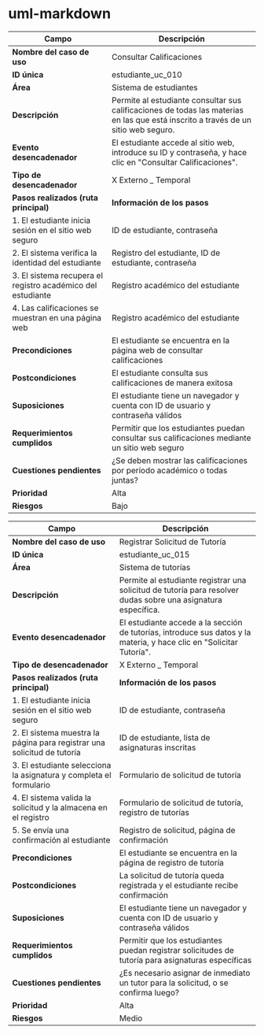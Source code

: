 # uml-markdown
| Campo                      | Descripción                                                                                                                                                                     |
|----------------------------|---------------------------------------------------------------------------------------------------------------------------------------------------------------------------------|
| **Nombre del caso de uso** | Consultar Calificaciones                                                                                                                                                        |
| **ID única**               | estudiante_uc_010                                                                                                                                                              |
| **Área**                   | Sistema de estudiantes                                                                                                                                                          |
| **Descripción**            | Permite al estudiante consultar sus calificaciones de todas las materias en las que está inscrito a través de un sitio web seguro.                                             |
| **Evento desencadenador**  | El estudiante accede al sitio web, introduce su ID y contraseña, y hace clic en "Consultar Calificaciones".                                                                    |
| **Tipo de desencadenador** | X Externo   _ Temporal                                                                                                                                                         |
| **Pasos realizados (ruta principal)**                               | **Información de los pasos**                                                                                                                                           |
| 1. El estudiante inicia sesión en el sitio web seguro               | ID de estudiante, contraseña                                                                                                                                            |
| 2. El sistema verifica la identidad del estudiante                  | Registro del estudiante, ID de estudiante, contraseña                                                                                                                  |
| 3. El sistema recupera el registro académico del estudiante         | Registro académico del estudiante                                                                                                                                      |
| 4. Las calificaciones se muestran en una página web                 | Registro académico del estudiante                                                                                                                                      |
| **Precondiciones**         | El estudiante se encuentra en la página web de consultar calificaciones                                                                                                        |
| **Postcondiciones**        | El estudiante consulta sus calificaciones de manera exitosa                                                                                                                    |
| **Suposiciones**           | El estudiante tiene un navegador y cuenta con ID de usuario y contraseña válidos                                                                                               |
| **Requerimientos cumplidos** | Permitir que los estudiantes puedan consultar sus calificaciones mediante un sitio web seguro                                                                            |
| **Cuestiones pendientes**  | ¿Se deben mostrar las calificaciones por período académico o todas juntas?                                                                                                     |
| **Prioridad**              | Alta                                                                                                                                                                           |
| **Riesgos**                | Bajo                                                                                                                                                                           |




| Campo                      | Descripción                                                                                                                                                                         |
|----------------------------|-------------------------------------------------------------------------------------------------------------------------------------------------------------------------------------|
| **Nombre del caso de uso** | Registrar Solicitud de Tutoría                                                                                                                                                     |
| **ID única**               | estudiante_uc_015                                                                                                                                                                 |
| **Área**                   | Sistema de tutorías                                                                                                                                                                |
| **Descripción**            | Permite al estudiante registrar una solicitud de tutoría para resolver dudas sobre una asignatura específica.                                                                     |
| **Evento desencadenador**  | El estudiante accede a la sección de tutorías, introduce sus datos y la materia, y hace clic en "Solicitar Tutoría".                                                              |
| **Tipo de desencadenador** | X Externo   _ Temporal                                                                                                                                                            |
| **Pasos realizados (ruta principal)**                                 | **Información de los pasos**                                                                                                                                            |
| 1. El estudiante inicia sesión en el sitio web seguro                 | ID de estudiante, contraseña                                                                                                                                           |
| 2. El sistema muestra la página para registrar una solicitud de tutoría | ID de estudiante, lista de asignaturas inscritas                                                                                                                       |
| 3. El estudiante selecciona la asignatura y completa el formulario    | Formulario de solicitud de tutoría                                                                                                                                     |
| 4. El sistema valida la solicitud y la almacena en el registro        | Formulario de solicitud de tutoría, registro de tutorías                                                                                                               |
| 5. Se envía una confirmación al estudiante                            | Registro de solicitud, página de confirmación                                                                                                                          |
| **Precondiciones**         | El estudiante se encuentra en la página de registro de tutoría                                                                                                                    |
| **Postcondiciones**        | La solicitud de tutoría queda registrada y el estudiante recibe confirmación                                                                                                      |
| **Suposiciones**           | El estudiante tiene un navegador y cuenta con ID de usuario y contraseña válidos                                                                                                 |
| **Requerimientos cumplidos** | Permitir que los estudiantes puedan registrar solicitudes de tutoría para asignaturas específicas                                                                          |
| **Cuestiones pendientes**  | ¿Es necesario asignar de inmediato un tutor para la solicitud, o se confirma luego?                                                                                               |
| **Prioridad**              | Alta                                                                                                                                                                              |
| **Riesgos**                | Medio                                                                                                                                                                             |
